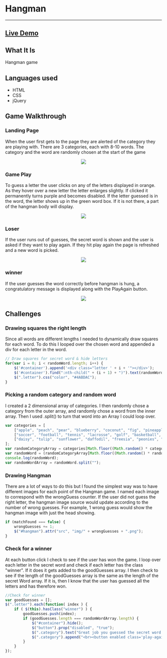 # Hangman
---
## [Live Demo](http://julie-hangman.bitballoon.com/)

## What It Is
Hangman game

## Languages used
* HTML
* CSS
* jQuery

## Game Walkthrough

### Landing Page
When the user first gets to the page they are alerted of the category they are playing with. There are 3 categories, each with 8-10 words. The category and the word are randomly chosen at the start of the game
<p align='center'>
    <img src='https://github.com/juliemdyer/Hangman/blob/master/screenshots/landing_page.png'></img>
</p>

### Game Play
To guess a letter the user clicks on any of the letters displayed in orange. As they hover over a new letter the letter enlarges slightly. If clicked it permanently turns purple and becomes disabled.
If the letter guessed is in the word, the letter shows up in the green word box. If it is not there, a part of the hangman body will display.
<p align='center'>
    <img src='https://github.com/juliemdyer/Hangman/blob/master/screenshots/game_play.png'></img>
</p>

### Loser
If the user runs out of guesses, the secret word is shown and the user is asked if they want to play again. If they hit play again the page is refreshed and a new word is picked.
<p align='center'>
    <img src='https://github.com/juliemdyer/Hangman/blob/master/screenshots/loser.png'></img>
</p>

### winner
If the user guesses the word correctly before hangman is hung, a congratulatory message is displayed along with the PlayAgain button.
<p align='center'>
    <img src='https://github.com/juliemdyer/Hangman/blob/master/screenshots/winer.png'></img>
</p>


## Challenges

### Drawing squares the right length
Since all words are different lengths I needed to dynamically draw squares for each word. To do this I looped over the chosen word and appended a div for each letter in the word.

```JavaScript
// Draw squares for secret word & hide letters
for(var i = 0; i < randomWord.length; i++) {
    $('#container').append('<div class="letter ' + i + '"></div>');
    $('#container').find(":nth-child(" + (i + 1) + ")").text(randomWordArray[i]);
    $(".letter").css("color", "#4ABDAC");
}
```


### Picking a random category and random word
I created a 2 dimensional array of categories. I then randomly chose a category from the outer array, and randomly chose a word from the inner array. Then I used .split() to turn that word into an Array I could loop over.

```JavaScript
var categories = [
    ["apple", "peach", "pear", "blueberry", "coconut", "fig", "pineapple", "orange", "banana", "plum"],
    ["soccer", "football", "tennis", "lacrosse", "golf", "basketball", "badminton", "bowling", "ballet"],
    ["daisy", "tulip", "sunflower", "daffodil", "freesia", "peonies", "rose", "hydrangea", "lily"]
];
var randomCategoryArray = categories[Math.floor((Math.random() * categories.length))];
var randomWord = (randomCategoryArray[Math.floor((Math.random() * randomCategoryArray.length))]).toUpperCase();
console.log(randomWord);
var randomWordArray = randomWord.split("");
```


### Drawing Hangman
There are a lot of ways to do this but I found the simplest way was to have different images for each point of the Hangman game. I named each image to correspond with the wrongGuess counter. If the user did not guess the right letter, the hangman image source would update according to the number of wrong guesses. For example, 1 wrong guess would show the hangman image with just the head showing.

```JavaScript
if (matchFound === false) {
    wrongGuesses += 1;
    $("#hangman").attr("src", "img/" + wrongGuesses + ".png");
}
```

### Check for a winner
At each button click I check to see if the user has won the game. I loop over each letter in the secret word and check if each letter has the class "winner". If it does it gets added to the goodGuesses array. I then check to see if the length of the goodGuesses array is the same as the length of the secret Word array. If it is, then I know that the user has guessed all the letters and has therefore won.

```JavaScript        
//Check for winner
var goodGuesses = [];
$(".letter").each(function( index ) {
    if ( $(this).hasClass("winner") ) {
        goodGuesses.push(index);
        if (goodGuesses.length === randomWordArray.length) {
            $("#container").hide();
            $("button").prop("disabled", "true");
            $(".category").text("Great job you guessed the secret word!");
            $(".category").append("<br><button enabled class='play-again'>Play again?</button>");
        }
    }
});
```
